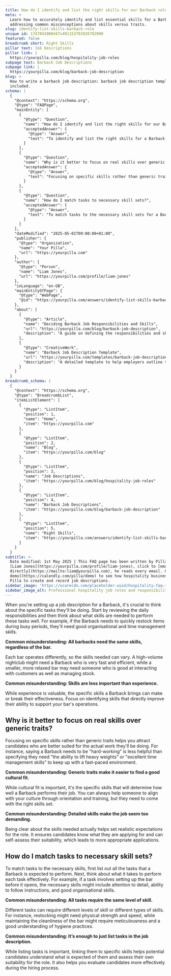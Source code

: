 ```yaml
---
title: How do I identify and list the right skills for our Barback role?
meta: >
  Learn how to accurately identify and list essential skills for a Barback role,
  addressing common misconceptions about skills versus traits.
slug: identify-list-skills-barback-role
unique id: 1747841008447x401153702826782000
featured: false
breadcrumb short: Right Skills
pillar text: Job Descriptions
pillar link: |
  https://yourpilla.com/blog/hospitality-job-roles
subpage text: Barback Job Descriptions
subpage link: |
  https://yourpilla.com/blog/barback-job-description
blog: >
  How to write a barback job description: barback job description template
  included.
schema: |
  {
    "@context": "https://schema.org",
    "@type": "FAQPage",
    "mainEntity": [
      {
        "@type": "Question",
        "name": "How do I identify and list the right skills for our Barback role?",
        "acceptedAnswer": {
          "@type": "Answer",
          "text": "To identify and list the right skills for a Barback role, start by reviewing the daily responsibilities of the position. Consider the tasks the Barback will perform, such as restocking items during busy periods, and the skills needed to perform these tasks well, such as good organisational and time management skills. The skills a Barback needs can vary depending on the type of bar, whether it's a high-volume nightclub or a smaller, more relaxed setting."
        }
      },
      {
        "@type": "Question",
        "name": "Why is it better to focus on real skills over generic traits?",
        "acceptedAnswer": {
          "@type": "Answer",
          "text": "Focusing on specific skills rather than generic traits helps attract candidates who are better suited for the actual work of a Barback. Specifying necessary skills like the ability to lift heavy weights or excellent time management skills is more practical than generic traits such as being 'hard-working'. It helps candidates understand the requirements of the job and assess if they can meet these demands, contributing to better job performance."
        }
      },
      {
        "@type": "Question",
        "name": "How do I match tasks to necessary skill sets?",
        "acceptedAnswer": {
          "@type": "Answer",
          "text": "To match tasks to the necessary skill sets for a Barback, list out all expected tasks and define what skills are required for each. For example, setting up the bar may need attention to detail and organisational skills, while restocking could require physical strength and speed. Matching skills to tasks helps clarify job expectations and aids both in recruitment and performance evaluations."
        }
      }
    ],
    "dateModified": "2025-05-01T09:00:00+01:00",
    "publisher": {
      "@type": "Organization",
      "name": "Your Pilla",
      "url": "https://yourpilla.com"
    },
    "author": {
      "@type": "Person",
      "name": "Liam Jones",
      "url": "https://yourpilla.com/profile/liam-jones"
    },
    "inLanguage": "en-GB",
    "mainEntityOfPage": {
      "@type": "WebPage",
      "@id": "https://yourpilla.com/answers/identify-list-skills-barback-role"
    },
    "about": [
      {
        "@type": "Article",
        "name": "Deciding Barback Job Responsibilities and Skills",
        "url": "https://yourpilla.com/blog/barback-job-description",
        "description": "A guide on defining the responsibilities and skills needed for a Barback role."
      },
      {
        "@type": "CreativeWork",
        "name": "Barback Job Description Template",
        "url": "https://yourpilla.com/templates/barback-job-description",
        "description": "A detailed template to help employers outline the job description for a Barback position efficiently."
      }
    ]
  }
breadcrumb_schema: |
  {
    "@context": "https://schema.org",
    "@type": "BreadcrumbList",
    "itemListElement": [
      {
        "@type": "ListItem",
        "position": 1,
        "name": "Home",
        "item": "https://yourpilla.com"
      },
      {
        "@type": "ListItem",
        "position": 2,
        "name": "Blog",
        "item": "https://yourpilla.com/blog"
      },
      {
        "@type": "ListItem",
        "position": 3,
        "name": "Job Descriptions",
        "item": "https://yourpilla.com/blog/hospitality-job-roles"
      },
      {
        "@type": "ListItem",
        "position": 4,
        "name": "Barback Job Descriptions",
        "item": "https://yourpilla.com/blog/barback-job-description"
      },
      {
        "@type": "ListItem",
        "position": 5,
        "name": "Right Skills",
        "item": "https://yourpilla.com/answers/identify-list-skills-barback-role"
      }
    ]
  }
subtitle: >-
  Date modified: 1st May 2025 | This FAQ page has been written by Pilla Founder,
  [Liam Jones](https://yourpilla.com/profile/liam-jones), click to [email Liam
  directly](https://mailto:liam@yourpilla.com), he reads every email. Or [book a
  demo](https://calendly.com/pilla/demo) to see how hospitality businesses use
  Pilla to create and record job descriptions.
sidebar_image: 'https://ucarecdn.com/placeholder-uuid/hospitality-faq-image.jpg'
sidebar_image_alt: Professional hospitality job roles and responsibilities
---
```

When you're setting up a job description for a Barback, it's crucial to think about the specific tasks they'll be doing. Start by reviewing the daily responsibilities and then think about what skills are needed to perform these tasks well. For example, if the Barback needs to quickly restock items during busy periods, they'll need good organisational and time management skills.

**Common misunderstanding: All barbacks need the same skills, regardless of the bar.**

Each bar operates differently, so the skills needed can vary. A high-volume nightclub might need a Barback who is very fast and efficient, while a smaller, more relaxed bar may need someone who is good at interacting with customers as well as managing stock.

**Common misunderstanding: Skills are less important than experience.**

While experience is valuable, the specific skills a Barback brings can make or break their effectiveness. Focus on identifying skills that directly improve their ability to support your bar's operations.

## Why is it better to focus on real skills over generic traits?

Focusing on specific skills rather than generic traits helps you attract candidates who are better suited for the actual work they'll be doing. For instance, saying a Barback needs to be "hard-working" is less helpful than specifying they need "the ability to lift heavy weights" or "excellent time management skills" to keep up with a fast-paced environment.

**Common misunderstanding: Generic traits make it easier to find a good cultural fit.**

While cultural fit is important, it's the specific skills that will determine how well a Barback performs their job. You can always help someone to align with your culture through orientation and training, but they need to come with the right skills set.

**Common misunderstanding: Detailed skills make the job seem too demanding.**

Being clear about the skills needed actually helps set realistic expectations for the role. It ensures candidates know what they are applying for and can self-assess their suitability, which leads to more appropriate applications.

## How do I match tasks to necessary skill sets?

To match tasks to the necessary skills, first list out all the tasks that a Barback is expected to perform. Next, think about what it takes to perform each task effectively. For example, if a task involves setting up the bar before it opens, the necessary skills might include attention to detail, ability to follow instructions, and good organisational skills.

**Common misunderstanding: All tasks require the same level of skill.**

Different tasks can require different levels of skill or different types of skills. For instance, restocking might need physical strength and speed, while maintaining the cleanliness of the bar might require meticulousness and a good understanding of hygiene practices.

**Common misunderstanding: It’s enough to just list tasks in the job description.**

While listing tasks is important, linking them to specific skills helps potential candidates understand what is expected of them and assess their own suitability for the role. It also helps you evaluate candidates more effectively during the hiring process.
